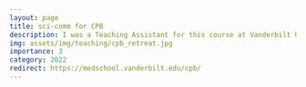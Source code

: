 ```yaml
---
layout: page
title: sci-comm for CPB
description: I was a Teaching Assistant for this course at Vanderbilt University.
img: assets/img/teaching/cpb_retreat.jpg
importance: 3
category: 2022
redirect: https://medschool.vanderbilt.edu/cpb/
---
```

